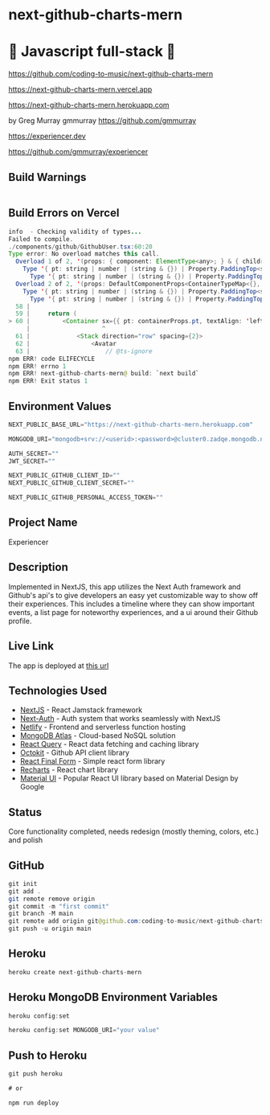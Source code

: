 # next-github-charts-mern

# 🚀 Javascript full-stack 🚀

https://github.com/coding-to-music/next-github-charts-mern

https://next-github-charts-mern.vercel.app

https://next-github-charts-mern.herokuapp.com

by Greg Murray gmmurray https://github.com/gmmurray

https://experiencer.dev

https://github.com/gmmurray/experiencer

## Build Warnings

```java

```

## Build Errors on Vercel

```java
info  - Checking validity of types...
Failed to compile.
./components/github/GithubUser.tsx:60:20
Type error: No overload matches this call.
  Overload 1 of 2, '(props: { component: ElementType<any>; } & { children?: ReactNode; classes?: Partial<ContainerClasses> | undefined; disableGutters?: boolean | undefined; fixed?: boolean | undefined; maxWidth?: false | ... 1 more ... | undefined; sx?: SxProps<...> | undefined; } & CommonProps & Omit<...>): Element', gave the following error.
    Type '{ pt: string | number | (string & {}) | Property.PaddingTop<string | number>[] | (Property.PaddingTop<string | number> | Property.PaddingTop<string | number>[] | null | undefined)[] | ... 7 more ... | undefined; textAlign: "left"; }' is not assignable to type 'SxProps<Theme> | undefined'.
      Type '{ pt: string | number | (string & {}) | Property.PaddingTop<string | number>[] | (Property.PaddingTop<string | number> | Property.PaddingTop<string | number>[] | null | undefined)[] | ... 7 more ... | undefined; textAlign: "left"; }' is not assignable to type 'undefined'.
  Overload 2 of 2, '(props: DefaultComponentProps<ContainerTypeMap<{}, "div">>): Element', gave the following error.
    Type '{ pt: string | number | (string & {}) | Property.PaddingTop<string | number>[] | (Property.PaddingTop<string | number> | Property.PaddingTop<string | number>[] | null | undefined)[] | ... 7 more ... | undefined; textAlign: "left"; }' is not assignable to type 'SxProps<Theme> | undefined'.
      Type '{ pt: string | number | (string & {}) | Property.PaddingTop<string | number>[] | (Property.PaddingTop<string | number> | Property.PaddingTop<string | number>[] | null | undefined)[] | ... 7 more ... | undefined; textAlign: "left"; }' is not assignable to type 'undefined'.
  58 |
  59 |     return (
> 60 |         <Container sx={{ pt: containerProps.pt, textAlign: 'left' }}>
     |                    ^
  61 |             <Stack direction="row" spacing={2}>
  62 |                 <Avatar
  63 |                     // @ts-ignore
npm ERR! code ELIFECYCLE
npm ERR! errno 1
npm ERR! next-github-charts-mern@ build: `next build`
npm ERR! Exit status 1
```

## Environment Values

```java
NEXT_PUBLIC_BASE_URL="https://next-github-charts-mern.herokuapp.com"

MONGODB_URI="mongodb+srv://<userid>:<password>@cluster0.zadqe.mongodb.net/next-github-charts-mern?retryWrites=true&w=majority"

AUTH_SECRET=""
JWT_SECRET=""

NEXT_PUBLIC_GITHUB_CLIENT_ID=""
NEXT_PUBLIC_GITHUB_CLIENT_SECRET=""

NEXT_PUBLIC_GITHUB_PERSONAL_ACCESS_TOKEN=""
```

## Project Name

Experiencer

## Description

Implemented in NextJS, this app utilizes the Next Auth framework and Github's api's to give developers an easy yet customizable way to show off their experiences. This includes a timeline where they can show important events, a list page for noteworthy experiences, and a ui around their Github profile.

## Live Link

The app is deployed at [this url](https://experiencer.dev)

## Technologies Used

-   [NextJS](https://nextjs.org/) - React Jamstack framework
-   [Next-Auth](https://next-auth.js.org/) - Auth system that works seamlessly with NextJS
-   [Netlify](https://www.netlify.com/) - Frontend and serverless function hosting
-   [MongoDB Atlas](https://www.mongodb.com/atlas) - Cloud-based NoSQL solution
-   [React Query](https://react-query.tanstack.com/) - React data fetching and caching library
-   [Octokit](https://github.com/octokit) - Github API client library
-   [React Final Form](https://final-form.org/react) - Simple react form library
-   [Recharts](https://recharts.org/en-US/) - React chart library
-   [Material UI](https://mui.com/) - Popular React UI library based on Material Design by Google

## Status

Core functionality completed, needs redesign (mostly theming, colors, etc.) and polish

## GitHub

```java
git init
git add .
git remote remove origin
git commit -m "first commit"
git branch -M main
git remote add origin git@github.com:coding-to-music/next-github-charts-mern.git
git push -u origin main
```

## Heroku

```java
heroku create next-github-charts-mern
```

## Heroku MongoDB Environment Variables

```java
heroku config:set

heroku config:set MONGODB_URI="your value"
```

## Push to Heroku

```java
git push heroku

# or

npm run deploy
```
